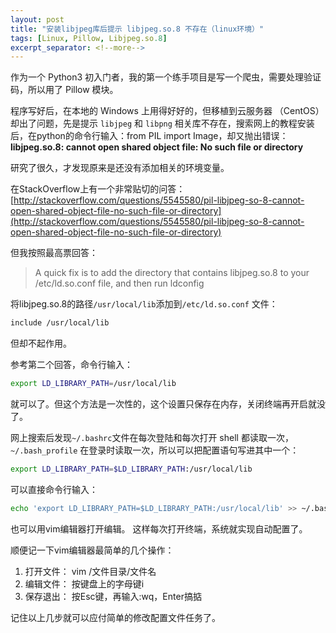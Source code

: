```yaml
---
layout: post
title: "安装libjpeg库后提示 libjpeg.so.8 不存在（linux环境）"
tags: [Linux, Pillow, Libjpeg.so.8]
excerpt_separator: <!--more-->
---
```


作为一个 Python3 初入门者，我的第一个练手项目是写一个爬虫，需要处理验证码，所以用了 Pillow 模块。

程序写好后，在本地的 Windows 上用得好好的，但移植到云服务器 （CentOS）却出了问题，先是提示 `libjpeg` 和 `libpng` 相关库不存在，搜索网上的教程安装后，在python的命令行输入：from PIL import Image，却又抛出错误：
**libjpeg.so.8: cannot open shared object file: No such file or directory**

<!--more-->

研究了很久，才发现原来是还没有添加相关的环境变量。

在StackOverflow上有一个非常贴切的问答：[http://stackoverflow.com/questions/5545580/pil-libjpeg-so-8-cannot-open-shared-object-file-no-such-file-or-directory](http://stackoverflow.com/questions/5545580/pil-libjpeg-so-8-cannot-open-shared-object-file-no-such-file-or-directory)  

但我按照最高票回答：
> A quick fix is to add the directory that contains libjpeg.so.8 to your /etc/ld.so.conf file, and then run ldconfig

将libjpeg.so.8的路径`/usr/local/lib`添加到`/etc/ld.so.conf` 文件：
```bash
include /usr/local/lib
```

但却不起作用。

参考第二个回答，命令行输入：
```bash
export LD_LIBRARY_PATH=/usr/local/lib
```

就可以了。但这个方法是一次性的，这个设置只保存在内存，关闭终端再开启就没了。

网上搜索后发现`~/.bashrc`文件在每次登陆和每次打开 shell 都读取一次，`~/.bash_profile` 在登录时读取一次，所以可以把配置语句写进其中一个：
```bash
export LD_LIBRARY_PATH=$LD_LIBRARY_PATH:/usr/local/lib
```

可以直接命令行输入：
```bash
echo 'export LD_LIBRARY_PATH=$LD_LIBRARY_PATH:/usr/local/lib' >> ~/.bashrc
```

也可以用vim编辑器打开编辑。
这样每次打开终端，系统就实现自动配置了。


顺便记一下vim编辑器最简单的几个操作：

1. 打开文件： vim /文件目录/文件名  
2. 编辑文件： 按键盘上的字母键i  
3. 保存退出： 按Esc键，再输入:wq，Enter搞掂

记住以上几步就可以应付简单的修改配置文件任务了。  
  

  
  
